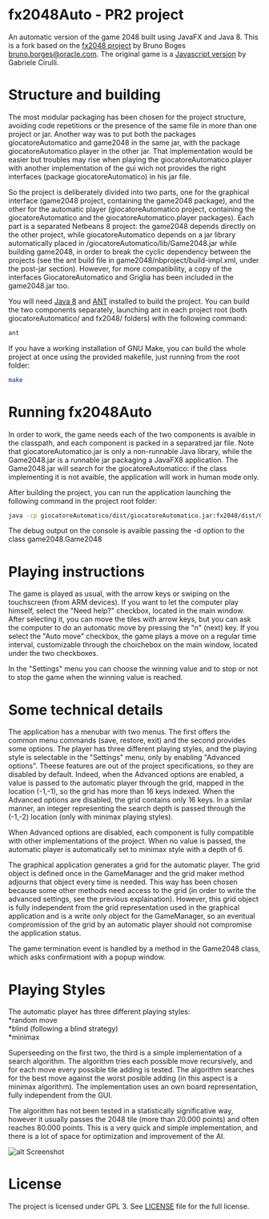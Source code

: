 fx2048Auto - PR2 project
========================
An automatic version of the game 2048 built using JavaFX and Java 8. This is a 
fork based on the [fx2048 project](https://github.com/brunoborges/fx2048) by Bruno Boges <bruno.borges@oracle.com>.
The original game is a [Javascript version](https://github.com/gabrielecirulli/2048) by Gabriele Cirulli.

Structure and building
=======================
The most modular packaging has been chosen for the project structure, avoiding 
code repetitions or the presence of the same file in more than one project or 
jar. Another way was to put both the packages giocatoreAutomatico and game2048
in the same jar, with the package giocatoreAutomatico.player in the other jar. 
That implementation would be easier but troubles may rise when playing the 
giocatoreAutomatico.player with another implementation of the gui wich not 
provides the right interfaces (package giocatoreAutomatico) in his jar file.

So the project is deliberately divided into two parts, one for the graphical 
interface (game2048 project, containing the game2048 package), and the other for 
the automatic player (giocatoreAutomatico project, containing the 
giocatoreAutomatico and the giocatoreAutomatico.player packages). Each part is a
separated Netbeans 8 project: the game2048 depends directly on the other project,
while giocatoreAutomatico depends on a jar library automatically placed in 
/giocatoreAutomatico/lib/Game2048.jar while building game2048, in order to break 
the cyclic dependency between the projects (see the ant build file in 
game2048/nbproject/build-impl.xml, under the post-jar section). However, for 
more compatibility, a copy of the interfaces GiocatoreAutomatico and Griglia has 
been included in the game2048.jar too.

You will need [Java 8](http://www.oracle.com/technetwork/java/javase/downloads/index.html)
and [ANT](http://ant.apache.org/) installed to build the project. You can build 
the two components separately, launching ant in each project root (both 
giocatoreAutomatico/ and fx2048/ folders) with the following command:

```bash
ant
```

If you have a working installation of GNU Make, you can build the whole project at once using the provided makefile, just running from the root folder:

```bash
make
```

Running fx2048Auto
===================
In order to work, the game needs each of the two components is avaible in the 
classpath, and each component is packed in a separatred jar file. Note that
giocatoreAutomatico.jar is only a non-runnable Java library, while the 
Game2048.jar is a runnable jar packaging a JavaFX8 application. The Game2048.jar
will search for the giocatoreAutomatico: if the class implementing it is not 
avaible, the application will work in human mode only.

After building the project, you can run the application launching the following 
command in the project root folder:

```bash
java -cp giocatoreAutomatico/dist/giocatoreAutomatico.jar:fx2048/dist/Game2048.jar game2048.Game2048
```

The debug output on the console is avaible passing the -d option to the 
class game2048.Game2048

Playing instructions
====================
The game is played as usual, with the arrow keys or swiping on the touchscreen 
(from ARM devices). If you want to let the computer play himself, select the 
"Need help?" checkbox, located in the main window. After selecting it, you can
move the tiles with arrow keys, but you can ask the computer to do an 
automatic move by pressing the "n" (next) key. If you select the 
"Auto move" checkbox, the game plays a move on a regular time 
interval, customizable through the choichebox on the main window, located under 
the two checkboxes.

In the "Settings" menu you can choose the winning value and to stop or not to 
stop the game when the winning value is reached.

Some technical details
======================
The application has a menubar with two menus. The first offers the common menu 
commands (save, restore, exit) and the second provides some options. The 
player has three different playing styles, and the playing style is selectable 
in the "Settings" menu, only by enabling "Advanced options". Theese features are 
out of the project specifications, so they are disabled by default. 
Indeed, when the Advanced options are enabled, a value is passed to the 
automatic player through the grid, mapped in the location (-1,-1), so the 
grid has more than 16 keys indexed. When the Advanced options are disabled, the
grid contains only 16 keys. In a similar manner, an integer representing the 
search depth is passed through the (-1,-2) location (only with minimax playing 
styles). 

When Advanced options are disabled, each component is fully compatible with 
other implementations of the project. When no value is passed, the automatic 
player is automatically set to minimax style with a depth of 6.

The graphical application generates a grid for the automatic player. 
The grid object is defined once in the GameManager and the grid maker method 
adjourns that object every time is needed. This way has been chosen because 
some other methods need access to the grid (in order to write the advanced 
settings, see the previous explaination). However, this grid object is fully
independent from the grid representation used in the graphical application and
is a write only object for the GameManager, so an eventual compromission of the 
grid by an automatic player should not compromise the application status.

The game termination event is handled by a method in the Game2048 class, which 
asks confirmationt with a popup window.

Playing Styles
==============
The automatic player has three different playing styles:<br />
*random move<br />
*blind (following a blind strategy)<br />
*minimax

Superseeding on the first two, the third is a simple implementation of a search 
algorithm. The algorithm tries each possible move recursively, and for each move
every possible tile adding is tested. The algorithm searches for the best move 
against the worst posible adding (in this aspect is a minimax algorithm).
The implementation uses an own board representation, fully 
independent from the GUI.

The algorithm has not been tested in a statistically significative way, however 
it usually passes the 2048 tile (more than 20.000 points) and often reaches 
80.000 points. This is a very quick and simple implementation, and there is a lot of space
for optimization and improvement of the AI.

![alt Screenshot](https://db.tt/DOFDOtLd)

License
===================
The project is licensed under GPL 3. See [LICENSE](/fx2048/LICENSE)
file for the full license.
